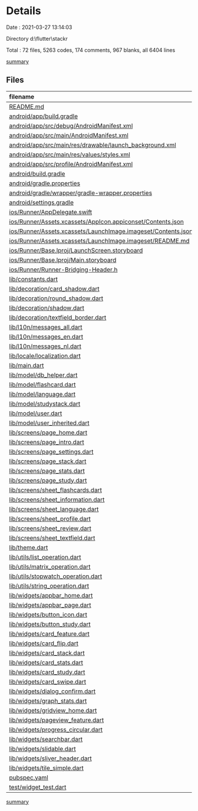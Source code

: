 # Details

Date : 2021-03-27 13:14:03

Directory d:\flutter\stackr

Total : 72 files,  5263 codes, 174 comments, 967 blanks, all 6404 lines

[summary](results.md)

## Files
| filename | language | code | comment | blank | total |
| :--- | :--- | ---: | ---: | ---: | ---: |
| [README.md](/README.md) | Markdown | 10 | 0 | 7 | 17 |
| [android/app/build.gradle](/android/app/build.gradle) | Groovy | 49 | 3 | 12 | 64 |
| [android/app/src/debug/AndroidManifest.xml](/android/app/src/debug/AndroidManifest.xml) | XML | 4 | 3 | 1 | 8 |
| [android/app/src/main/AndroidManifest.xml](/android/app/src/main/AndroidManifest.xml) | XML | 31 | 16 | 1 | 48 |
| [android/app/src/main/res/drawable/launch_background.xml](/android/app/src/main/res/drawable/launch_background.xml) | XML | 4 | 7 | 2 | 13 |
| [android/app/src/main/res/values/styles.xml](/android/app/src/main/res/values/styles.xml) | XML | 9 | 9 | 1 | 19 |
| [android/app/src/profile/AndroidManifest.xml](/android/app/src/profile/AndroidManifest.xml) | XML | 4 | 3 | 1 | 8 |
| [android/build.gradle](/android/build.gradle) | Groovy | 27 | 0 | 5 | 32 |
| [android/gradle.properties](/android/gradle.properties) | Properties | 4 | 0 | 1 | 5 |
| [android/gradle/wrapper/gradle-wrapper.properties](/android/gradle/wrapper/gradle-wrapper.properties) | Properties | 5 | 1 | 1 | 7 |
| [android/settings.gradle](/android/settings.gradle) | Groovy | 8 | 0 | 4 | 12 |
| [ios/Runner/AppDelegate.swift](/ios/Runner/AppDelegate.swift) | Swift | 12 | 0 | 2 | 14 |
| [ios/Runner/Assets.xcassets/AppIcon.appiconset/Contents.json](/ios/Runner/Assets.xcassets/AppIcon.appiconset/Contents.json) | JSON | 122 | 0 | 1 | 123 |
| [ios/Runner/Assets.xcassets/LaunchImage.imageset/Contents.json](/ios/Runner/Assets.xcassets/LaunchImage.imageset/Contents.json) | JSON | 23 | 0 | 1 | 24 |
| [ios/Runner/Assets.xcassets/LaunchImage.imageset/README.md](/ios/Runner/Assets.xcassets/LaunchImage.imageset/README.md) | Markdown | 3 | 0 | 2 | 5 |
| [ios/Runner/Base.lproj/LaunchScreen.storyboard](/ios/Runner/Base.lproj/LaunchScreen.storyboard) | XML | 36 | 1 | 1 | 38 |
| [ios/Runner/Base.lproj/Main.storyboard](/ios/Runner/Base.lproj/Main.storyboard) | XML | 25 | 1 | 1 | 27 |
| [ios/Runner/Runner-Bridging-Header.h](/ios/Runner/Runner-Bridging-Header.h) | C++ | 1 | 0 | 1 | 2 |
| [lib/constants.dart](/lib/constants.dart) | Dart | 53 | 0 | 12 | 65 |
| [lib/decoration/card_shadow.dart](/lib/decoration/card_shadow.dart) | Dart | 47 | 0 | 10 | 57 |
| [lib/decoration/round_shadow.dart](/lib/decoration/round_shadow.dart) | Dart | 27 | 0 | 9 | 36 |
| [lib/decoration/shadow.dart](/lib/decoration/shadow.dart) | Dart | 21 | 0 | 5 | 26 |
| [lib/decoration/textfield_border.dart](/lib/decoration/textfield_border.dart) | Dart | 50 | 0 | 6 | 56 |
| [lib/l10n/messages_all.dart](/lib/l10n/messages_all.dart) | Dart | 47 | 10 | 10 | 67 |
| [lib/l10n/messages_en.dart](/lib/l10n/messages_en.dart) | Dart | 46 | 9 | 7 | 62 |
| [lib/l10n/messages_nl.dart](/lib/l10n/messages_nl.dart) | Dart | 48 | 9 | 7 | 64 |
| [lib/locale/localization.dart](/lib/locale/localization.dart) | Dart | 244 | 2 | 43 | 289 |
| [lib/main.dart](/lib/main.dart) | Dart | 90 | 0 | 19 | 109 |
| [lib/model/db_helper.dart](/lib/model/db_helper.dart) | Dart | 125 | 0 | 41 | 166 |
| [lib/model/flashcard.dart](/lib/model/flashcard.dart) | Dart | 27 | 0 | 5 | 32 |
| [lib/model/language.dart](/lib/model/language.dart) | Dart | 5 | 0 | 2 | 7 |
| [lib/model/studystack.dart](/lib/model/studystack.dart) | Dart | 5 | 0 | 2 | 7 |
| [lib/model/user.dart](/lib/model/user.dart) | Dart | 5 | 0 | 2 | 7 |
| [lib/model/user_inherited.dart](/lib/model/user_inherited.dart) | Dart | 159 | 0 | 49 | 208 |
| [lib/screens/page_home.dart](/lib/screens/page_home.dart) | Dart | 244 | 7 | 41 | 292 |
| [lib/screens/page_intro.dart](/lib/screens/page_intro.dart) | Dart | 95 | 5 | 14 | 114 |
| [lib/screens/page_settings.dart](/lib/screens/page_settings.dart) | Dart | 247 | 0 | 39 | 286 |
| [lib/screens/page_stack.dart](/lib/screens/page_stack.dart) | Dart | 417 | 2 | 72 | 491 |
| [lib/screens/page_stats.dart](/lib/screens/page_stats.dart) | Dart | 22 | 0 | 3 | 25 |
| [lib/screens/page_study.dart](/lib/screens/page_study.dart) | Dart | 336 | 4 | 74 | 414 |
| [lib/screens/sheet_flashcards.dart](/lib/screens/sheet_flashcards.dart) | Dart | 153 | 3 | 26 | 182 |
| [lib/screens/sheet_information.dart](/lib/screens/sheet_information.dart) | Dart | 24 | 0 | 4 | 28 |
| [lib/screens/sheet_language.dart](/lib/screens/sheet_language.dart) | Dart | 32 | 0 | 7 | 39 |
| [lib/screens/sheet_profile.dart](/lib/screens/sheet_profile.dart) | Dart | 170 | 0 | 33 | 203 |
| [lib/screens/sheet_review.dart](/lib/screens/sheet_review.dart) | Dart | 111 | 1 | 20 | 132 |
| [lib/screens/sheet_textfield.dart](/lib/screens/sheet_textfield.dart) | Dart | 70 | 0 | 14 | 84 |
| [lib/theme.dart](/lib/theme.dart) | Dart | 77 | 18 | 22 | 117 |
| [lib/utils/list_operation.dart](/lib/utils/list_operation.dart) | Dart | 10 | 0 | 4 | 14 |
| [lib/utils/matrix_operation.dart](/lib/utils/matrix_operation.dart) | Dart | 30 | 0 | 9 | 39 |
| [lib/utils/stopwatch_operation.dart](/lib/utils/stopwatch_operation.dart) | Dart | 17 | 0 | 6 | 23 |
| [lib/utils/string_operation.dart](/lib/utils/string_operation.dart) | Dart | 13 | 0 | 4 | 17 |
| [lib/widgets/appbar_home.dart](/lib/widgets/appbar_home.dart) | Dart | 131 | 10 | 27 | 168 |
| [lib/widgets/appbar_page.dart](/lib/widgets/appbar_page.dart) | Dart | 109 | 0 | 14 | 123 |
| [lib/widgets/button_icon.dart](/lib/widgets/button_icon.dart) | Dart | 44 | 0 | 4 | 48 |
| [lib/widgets/button_study.dart](/lib/widgets/button_study.dart) | Dart | 115 | 0 | 18 | 133 |
| [lib/widgets/card_feature.dart](/lib/widgets/card_feature.dart) | Dart | 90 | 0 | 6 | 96 |
| [lib/widgets/card_flip.dart](/lib/widgets/card_flip.dart) | Dart | 43 | 0 | 10 | 53 |
| [lib/widgets/card_stack.dart](/lib/widgets/card_stack.dart) | Dart | 155 | 2 | 20 | 177 |
| [lib/widgets/card_stats.dart](/lib/widgets/card_stats.dart) | Dart | 30 | 0 | 3 | 33 |
| [lib/widgets/card_study.dart](/lib/widgets/card_study.dart) | Dart | 65 | 0 | 7 | 72 |
| [lib/widgets/card_swipe.dart](/lib/widgets/card_swipe.dart) | Dart | 196 | 0 | 51 | 247 |
| [lib/widgets/dialog_confirm.dart](/lib/widgets/dialog_confirm.dart) | Dart | 60 | 0 | 6 | 66 |
| [lib/widgets/graph_stats.dart](/lib/widgets/graph_stats.dart) | Dart | 99 | 0 | 17 | 116 |
| [lib/widgets/gridview_home.dart](/lib/widgets/gridview_home.dart) | Dart | 50 | 0 | 10 | 60 |
| [lib/widgets/pageview_feature.dart](/lib/widgets/pageview_feature.dart) | Dart | 125 | 0 | 20 | 145 |
| [lib/widgets/progress_circular.dart](/lib/widgets/progress_circular.dart) | Dart | 79 | 0 | 6 | 85 |
| [lib/widgets/searchbar.dart](/lib/widgets/searchbar.dart) | Dart | 144 | 0 | 26 | 170 |
| [lib/widgets/slidable.dart](/lib/widgets/slidable.dart) | Dart | 74 | 0 | 9 | 83 |
| [lib/widgets/sliver_header.dart](/lib/widgets/sliver_header.dart) | Dart | 24 | 0 | 7 | 31 |
| [lib/widgets/tile_simple.dart](/lib/widgets/tile_simple.dart) | Dart | 124 | 2 | 16 | 142 |
| [pubspec.yaml](/pubspec.yaml) | YAML | 48 | 36 | 17 | 101 |
| [test/widget_test.dart](/test/widget_test.dart) | Dart | 14 | 10 | 7 | 31 |

[summary](results.md)